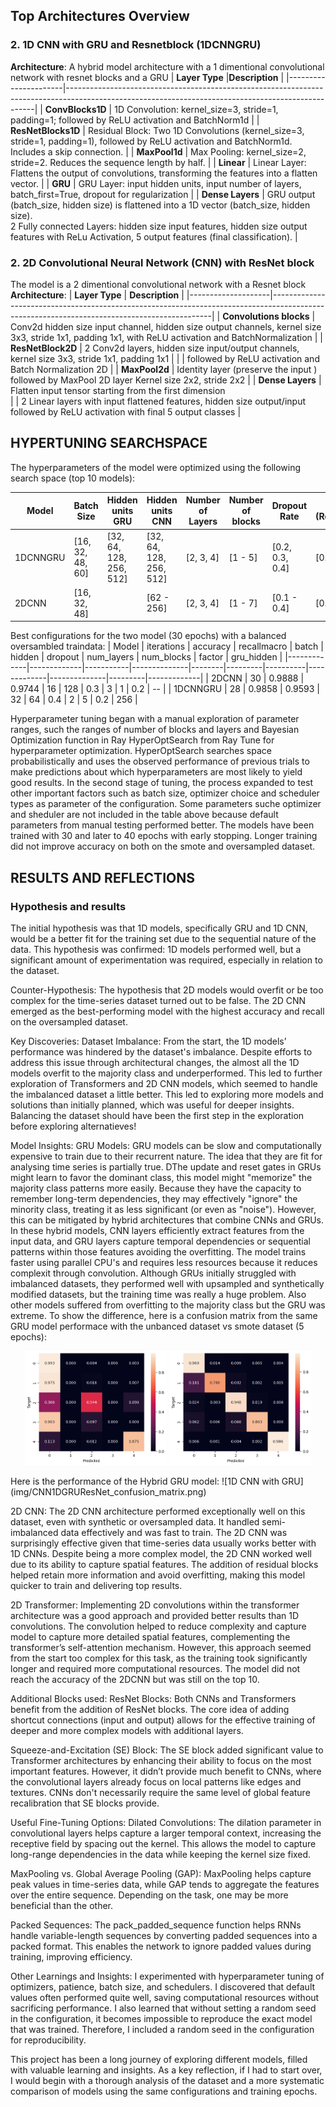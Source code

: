 ## Top Architectures Overview

### 2. 1D CNN with GRU and Resnetblock (1DCNNGRU)

**Architecture**:
A hybrid model architecture with a 1 dimentional convolutional network with resnet blocks and a GRU 
| **Layer Type**            |**Description**                                                                                                                       |
|----------------------|----------------------------------------------------------------------------------------------------------------------------------------------------|
| **ConvBlocks1D**         | 1D Convolution: kernel_size=3, stride=1, padding=1; followed by ReLU activation and BatchNorm1d                                                    |
| **ResNetBlocks1D**       | Residual Block: Two 1D Convolutions (kernel_size=3, stride=1, padding=1), followed by ReLU activation and BatchNorm1d. Includes a skip connection. |
| **MaxPool1d**             | Max Pooling: kernel_size=2, stride=2. Reduces the sequence length by half.                                                                         |
| **Linear**                | Linear Layer: Flattens the output of convolutions, transforming the features into a flatten vector.                                                |
| **GRU**                   | GRU Layer: input hidden units, input number of layers, batch_first=True, dropout for regularization                                                |
| **Dense Layers**          | GRU output (batch_size, hidden size) is flattened into a 1D vector (batch_size, hidden size). <br> 2 Fully connected Layers: hidden size input features, hidden size output features with ReLu Activation, 5 output features (final classification).         |

### 2. 2D Convolutional Neural Network (CNN) with ResNet block
The model is a 2 dimentional convolutional network with a Resnet block
**Architecture**:
| **Layer Type**     | **Description**                                                                                                                             |
|--------------------|---------------------------------------------------------------------------------------------------------------------------------------------|
| **Convolutions blocks**   | Conv2d hidden size input channel, hidden size output channels, kernel size 3x3, stride 1x1, padding 1x1, with ReLU activation and BatchNormalization   |
| **ResNetBlock2D**  |  2 Conv2d layers, hidden size input/output channels, kernel size 3x3, stride 1x1, padding 1x1   |
|                    |  followed by ReLU activation and Batch Normalization 2D                 |
| **MaxPool2d**      | Identity layer (preserve the input ) followed by MaxPool 2D layer  Kernel size 2x2, stride 2x2   | 
| **Dense Layers**   | Flatten input tensor starting from the first dimension  <br>
|                    | 2 Linear layers with input flattened features, hidden size output/input followed by ReLU activation with final 5 output classes          |


## HYPERTUNING SEARCHSPACE

The hyperparameters of the model were optimized using the following search space (top 10 models):

| **Model** | **Batch Size**  | **Hidden units GRU**   | **Hidden units CNN**   | **Number of Layers** | **Number of blocks** | **Dropout Rate** | **Factor (ReduceLROnPlateau)** |
|-----------|-----------------|------------------------|------------------------|----------------------|------------------|----------------------|--------------------------------|
| 1DCNNGRU  | [16, 32, 48, 60]| [32, 64, 128, 256, 512]| [32, 64, 128, 256, 512]  | [2, 3, 4]    | [1 - 5]              | [0.2, 0.3, 0.4]  | [0.1 - 0.4]                    | 
| 2DCNN     | [16, 32, 48]    |                        | [62 - 256]               | [2, 3, 4]    | [1 - 7]              | [0.1 - 0.4]      | [0.1 - 0.4]                   |

Best configurations for the two model (30 epochs) with a balanced oversambled traindata:
|  Model       |   iterations |   accuracy |   recallmacro |   batch |   hidden |   dropout |   num_layers |   num_blocks   |   factor |   gru_hidden | 
|-------------|-------------|-----------|--------------|--------|---------|----------|-------------|--------------|---------|-------------|
|  2DCNN    |           30 |     0.9888 |        0.9744 |      16 |      128 |       0.3 |            3 |            1 |      0.2 |        --    | 
|  1DCNNGRU |           28 |     0.9858 |        0.9593 |      32 |       64 |       0.4 |            2 |            5 |      0.2 |        256   |

Hyperparameter tuning began with a manual exploration of parameter ranges, such the ranges of number of blocks and layers and Bayesian Optimization function in Ray HyperOptSearch from Ray Tune for hyperparameter optimization. HyperOptSearch searches space probabilistically and uses the observed performance of previous trials to make predictions about which hyperparameters are most likely to yield good results. 
In the second stage of tuning, the process expanded to test other important factors such as batch size, optimizer choice and scheduler types as parameter of the configuration. Some  parameters suche optimizer and sheduler are not included in the table above because default parameters from manual testing performed better.
The models have been trained with 30 and later to 40 epochs with early stopping. Longer training did not improve accuracy on both on the smote and oversampled dataset.


## RESULTS AND REFLECTIONS

### Hypothesis and results
The initial hypothesis was that 1D models, specifically GRU and 1D CNN, would be a better fit for the training set due to the sequential nature of the data. This hypothesis was confirmed: 1D models performed well, but a significant amount of experimentation was required, especially in relation to the dataset.

Counter-Hypothesis: The hypothesis that 2D models would overfit or be too complex for the time-series dataset turned out to be false. The 2D CNN emerged as the best-performing model with the highest accuracy and recall on the oversampled dataset. 

Key Discoveries:
Dataset Imbalance: From the start, the 1D models’ performance was hindered by the dataset's imbalance. Despite efforts to address this issue through architectural changes, the almost all the 1D models overfit to the majority class and underperformed. This led to further exploration of Transformers and 2D CNN models, which seemed to handle the imbalanced dataset a little better. This led to exploring more models and solutions than initially planned, which was useful for deeper insights. Balancing the dataset should have been the first step in the exploration before exploring alternatieves!

Model Insights:
GRU Models: GRU models can be slow and computationally expensive to train due to their recurrent nature. The idea that they are fit for analysing time series is partially true. DThe update and reset gates in GRUs might learn to favor the dominant class, this model might "memorize" the majority class patterns more easily.
Because they have the capacity to remember long-term dependencies, they may effectively "ignore" the minority class, treating it as less significant (or even as "noise"). However, this can be mitigated by hybrid architectures that combine CNNs and GRUs. In these hybrid models, CNN layers efficiently extract features from the input data, and GRU layers capture temporal dependencies or sequential patterns within those features avoiding the overfitting. The model trains faster using parallel CPU's and requires less resources because it reduces complexit through convolution.
Although GRUs initially struggled with imbalanced datasets, they performed well with upsampled and synthetically modified datasets, but the training time was really a huge problem. 
Also other models suffered from overfitting to the majority class but the GRU was extreme. To show the difference, here is a confusion matrix from the same GRU model performace with the unbanced dataset vs smote dataset (5 epochs): 
<p align="center">
    <img src="img/GRU_2L_256HU_output.png" alt="GRU with imbalanced dataset" width="45%">
    <img src="img/GRU_256H_2L_smote_output.png" alt="GRU with smote dataset" width="45%">
</p>
Here is the performance of the Hybrid GRU model:
![1D CNN with GRU](img/CNN1DGRUResNet_confusion_matrix.png)


2D CNN: The 2D CNN architecture performed exceptionally well on this dataset, even with synthetic or oversampled data. It handled semi-imbalanced data effectively and was fast to train. The 2D CNN was surprisingly effective given that time-series data usually works better with 1D CNNs. Despite being a more complex model, the 2D CNN worked well due to its ability to capture spatial features. The addition of residual blocks helped retain more information and avoid overfitting, making this model quicker to train and delivering top results.

2D Transformer: Implementing 2D convolutions within the transformer architecture was a good approach and provided better results than 1D convolutions. The convolution helped to reduce complexity and capture model to capture more detailed spatial features, complementing the transformer’s self-attention mechanism. However, this approach seemed from the start too complex for this task, as the training took significantly longer and required more computational resources. The model did not reach the accuracy of the 2DCNN but was still on the top 10.

Additional Blocks used:
ResNet Blocks: Both CNNs and Transformers benefit from the addition of ResNet blocks. The core idea of adding shortcut connections (input and output) allows for the effective training of deeper and more complex models with additional layers.

Squeeze-and-Excitation (SE) Block: The SE block added significant value to Transformer architectures by enhancing their ability to focus on the most important features. However, it didn’t provide much benefit to CNNs, where the convolutional layers already focus on local patterns like edges and textures. CNNs don't necessarily require the same level of global feature recalibration that SE blocks provide.

Useful Fine-Tuning Options:
Dilated Convolutions: The dilation parameter in convolutional layers helps capture a larger temporal context, increasing the receptive field by spacing out the kernel. This allows the model to capture long-range dependencies in the data while keeping the kernel size fixed.

MaxPooling vs. Global Average Pooling (GAP): MaxPooling helps capture peak values in time-series data, while GAP tends to aggregate the features over the entire sequence. Depending on the task, one may be more beneficial than the other.

Packed Sequences: The pack_padded_sequence function helps RNNs handle variable-length sequences by converting padded sequences into a packed format. This enables the network to ignore padded values during training, improving efficiency.

Other Learnings and Insights:
I experimented with hyperparameter tuning of optimizers, patience, batch size, and schedulers. I discovered that default values often performed quite well, saving computational resources without sacrificing performance. 
I also learned that without setting a random seed in the configuration, it becomes impossible to reproduce the exact model that was trained. Therefore, I included a random seed in the configuration for reproducibility.

This project has been a long journey of exploring different models, filled with valuable learning and insights. As a key reflection, if I had to start over, I would begin with a thorough analysis of the dataset and a more systematic comparison of models using the same configurations and training epochs.


